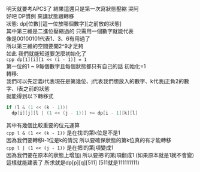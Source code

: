 明天就要考APCS了 結果這還只是第一次寫狀態壓縮 哭阿<br>
好吧 DP慣例 來講狀態跟轉移<br>
狀態: dp[位數][這一位放哪個數字][之前放的狀態] <br>
其中第三維是二進位壓縮過的 只需用一個數字就能代表<br>
像是00100101代表1、3、6有用過了<br>
所以第三維的空間要開2^9才足夠<br>
如此 我們就能知道要怎麼初始化了<br>
```cpp dp[1][i][1 << (i - 1)] = 1```<br>
第一位的1 ~ 9每個數字且每個狀態都只有自己的話 初始化=1<br>
轉移: <br>
我們可以先定義i代表現在是第幾位、j代表我們想放入的數字、k代表j正負2的數字、l表之前的狀態<br>
就能得到以下轉移式<br>
```cpp
if (l & (1 << (k - 1)))
  dp[i][j][l | (1 << (j - 1))] += dp[i - 1][k][l]
```
其中有幾個比較重要的位元運算<br>
```cpp l & (1 << (k - 1))``` 是在找l的第k位是不是1<br>
因為我們要轉移i-1位是k的情況 所以要確保狀態的第k位真的有才能轉移<br>
```cpp l | (1 << (j - 1))``` 是在把l的第j項變成1<br>
因為我們要在原本的狀態上增加j 所以要把l的第j項翻成1 (如果原本就是1就不會變)<br>
這樣就能建表了 所求就是dp[p][q][511] (511就是111111111)<br>
